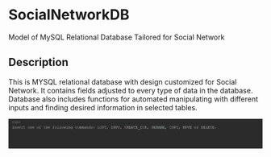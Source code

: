 # SocialNetworkDB
Model of MySQL Relational Database Tailored for Social Network

## Description

This is MYSQL relational database with design customized for Social Network. It contains fields adjusted to every type of data in the database. Database also includes functions for automated manipulating with different inputs and finding desired information in selected tables.   

![SocialNetworkDB](https://github.com/Ridvan101/FileManager/blob/master/FileManager.png)

